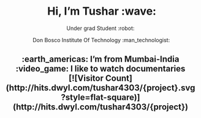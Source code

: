 <h1 align="center"><a id="Hi_Im_Alejandro_chicken_0"></a>&nbsp;Hi, I’m Tushar :wave:</h1>
<p align="center">Under grad Student :robot:</p>
<p align="center">&nbsp;Don Bosco Institute Of Technology :man_technologist:</p>
<h2 align="center"><a id="About_me_6">
<p align="center"> <a>:earth_americas: I’m from Mumbai-India </a>
<br> <a>:video_game: I like to watch documentaries </a><br>
  [![Visitor Count](http://hits.dwyl.com/tushar4303/{project}.svg?style=flat-square)](http://hits.dwyl.com/tushar4303/{project})



